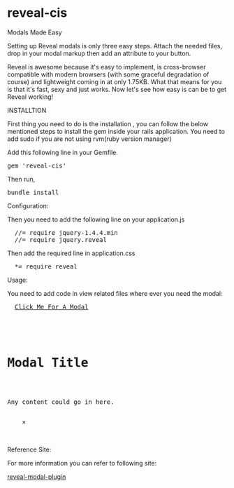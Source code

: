 reveal-cis
==========


Modals Made Easy

Setting up Reveal modals is only three easy steps. Attach the needed files, drop in your modal markup then add an attribute to your button.

Reveal is awesome because it's easy to implement, is cross-browser compatible with modern browsers (with some graceful degradation of course) and lightweight coming in at only 1.75KB. What that means for you is that it's fast, sexy and just works. Now let's see how easy is can be to get Reveal working!


INSTALLTION

First thing you need to do is the installation , you can follow the below mentioned steps to install the gem inside your rails application.
You need to add sudo if you are not using rvm(ruby version manager)


Add this following line in your Gemfile.
<pre>
gem 'reveal-cis'
</pre>

Then run,

<pre>
bundle install
</pre>

Configuration:

Then you need to add the following line on your application.js

<pre>
  //= require jquery-1.4.4.min
  //= require jquery.reveal
</pre>

Then add the required line in application.css

<pre>
  *= require reveal
</pre>

Usage:

You need to add code in view related files where ever you need the modal:

<pre>
  <a href="#" data-reveal-id="myModal" >Click Me For A Modal</a>

  <div id="myModal" class="reveal-modal">
	<h1>Modal Title</h1>
	<p>Any content could go in here.</p>
	<a class="close-reveal-modal">&#215;</a>
  </div>
</pre>


Reference Site:

For more information you can refer to following site:

<a href="http://zurb.com/playground/reveal-modal-plugin">reveal-modal-plugin</a>
